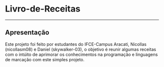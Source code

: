 # Livro-de-Receitas
___

## Apresentação

Este projeto foi feito por estudantes do IFCE-Campus Aracati, Nicollas (nicollasm08) e Daniel (skywalker-03), o objetivo é reunir algumas receitas com o intúito de aprimorar os conhecimentos na programação e linguagens de marcação com este simples projeto.
